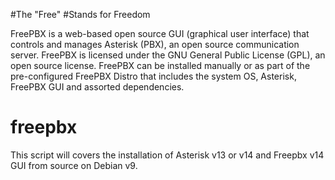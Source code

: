 #The "Free"
#Stands for Freedom

FreePBX is a web-based open source GUI (graphical user interface) that controls and manages Asterisk (PBX), an open source communication server. FreePBX is licensed under the GNU General Public License (GPL), an open source license. FreePBX can be installed manually or as part of the pre-configured FreePBX Distro that includes the system OS, Asterisk, FreePBX GUI and assorted dependencies.

# freepbx
This script will covers the installation of Asterisk v13 or v14 and Freepbx v14 GUI from source on Debian v9. 

